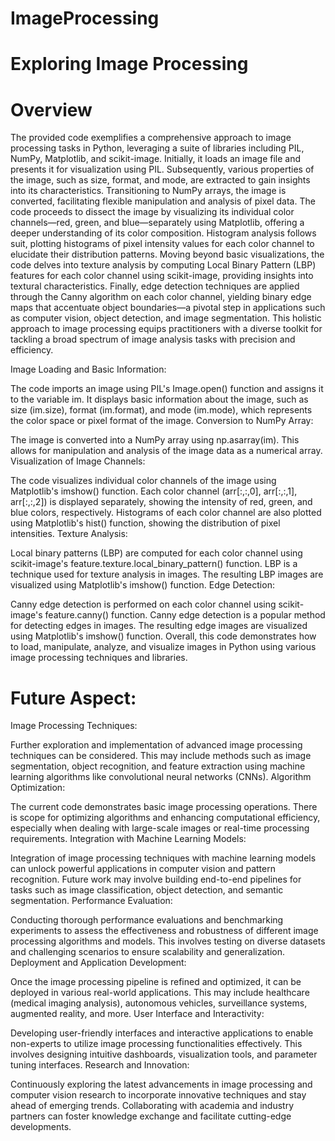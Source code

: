 # ImageProcessing

# Exploring Image Processing


# Overview

The provided code exemplifies a comprehensive approach to image processing tasks in Python, leveraging a suite of libraries including PIL, NumPy, Matplotlib, and scikit-image. Initially, it loads an image file and presents it for visualization using PIL. Subsequently, various properties of the image, such as size, format, and mode, are extracted to gain insights into its characteristics. Transitioning to NumPy arrays, the image is converted, facilitating flexible manipulation and analysis of pixel data. The code proceeds to dissect the image by visualizing its individual color channels—red, green, and blue—separately using Matplotlib, offering a deeper understanding of its color composition. Histogram analysis follows suit, plotting histograms of pixel intensity values for each color channel to elucidate their distribution patterns. Moving beyond basic visualizations, the code delves into texture analysis by computing Local Binary Pattern (LBP) features for each color channel using scikit-image, providing insights into textural characteristics. Finally, edge detection techniques are applied through the Canny algorithm on each color channel, yielding binary edge maps that accentuate object boundaries—a pivotal step in applications such as computer vision, object detection, and image segmentation. This holistic approach to image processing equips practitioners with a diverse toolkit for tackling a broad spectrum of image analysis tasks with precision and efficiency.

Image Loading and Basic Information:

The code imports an image using PIL's Image.open() function and assigns it to the variable im.
It displays basic information about the image, such as size (im.size), format (im.format), and mode (im.mode), which represents the color space or pixel format of the image.
Conversion to NumPy Array:

The image is converted into a NumPy array using np.asarray(im). This allows for manipulation and analysis of the image data as a numerical array.
Visualization of Image Channels:

The code visualizes individual color channels of the image using Matplotlib's imshow() function. Each color channel (arr[:,:,0], arr[:,:,1], arr[:,:,2]) is displayed separately, showing the intensity of red, green, and blue colors, respectively.
Histograms of each color channel are also plotted using Matplotlib's hist() function, showing the distribution of pixel intensities.
Texture Analysis:

Local binary patterns (LBP) are computed for each color channel using scikit-image's feature.texture.local_binary_pattern() function. LBP is a technique used for texture analysis in images.
The resulting LBP images are visualized using Matplotlib's imshow() function.
Edge Detection:

Canny edge detection is performed on each color channel using scikit-image's feature.canny() function. Canny edge detection is a popular method for detecting edges in images.
The resulting edge images are visualized using Matplotlib's imshow() function.
Overall, this code demonstrates how to load, manipulate, analyze, and visualize images in Python using various image processing techniques and libraries.

# Future Aspect:

Image Processing Techniques:

Further exploration and implementation of advanced image processing techniques can be considered. This may include methods such as image segmentation, object recognition, and feature extraction using machine learning algorithms like convolutional neural networks (CNNs).
Algorithm Optimization:

The current code demonstrates basic image processing operations. There is scope for optimizing algorithms and enhancing computational efficiency, especially when dealing with large-scale images or real-time processing requirements.
Integration with Machine Learning Models:

Integration of image processing techniques with machine learning models can unlock powerful applications in computer vision and pattern recognition. Future work may involve building end-to-end pipelines for tasks such as image classification, object detection, and semantic segmentation.
Performance Evaluation:

Conducting thorough performance evaluations and benchmarking experiments to assess the effectiveness and robustness of different image processing algorithms and models. This involves testing on diverse datasets and challenging scenarios to ensure scalability and generalization.
Deployment and Application Development:

Once the image processing pipeline is refined and optimized, it can be deployed in various real-world applications. This may include healthcare (medical imaging analysis), autonomous vehicles, surveillance systems, augmented reality, and more.
User Interface and Interactivity:

Developing user-friendly interfaces and interactive applications to enable non-experts to utilize image processing functionalities effectively. This involves designing intuitive dashboards, visualization tools, and parameter tuning interfaces.
Research and Innovation:

Continuously exploring the latest advancements in image processing and computer vision research to incorporate innovative techniques and stay ahead of emerging trends. Collaborating with academia and industry partners can foster knowledge exchange and facilitate cutting-edge developments.





